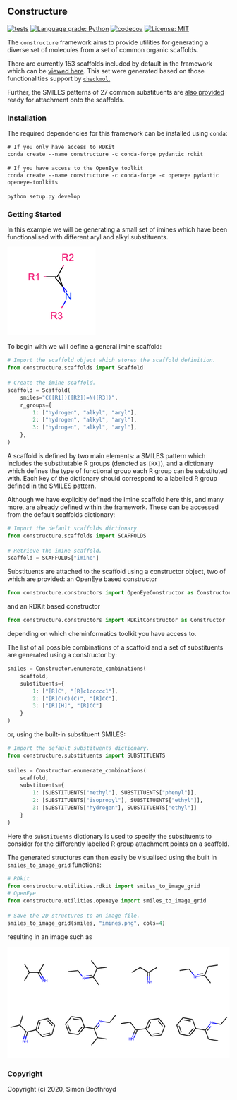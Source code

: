 ## Constructure

[![tests](https://github.com/SimonBoothroyd/constructure/workflows/CI/badge.svg?branch=main)](https://github.com/SimonBoothroyd/constructure/actions?query=workflow%3ACI)
[![Language grade: Python](https://img.shields.io/lgtm/grade/python/g/SimonBoothroyd/constructure.svg?logo=lgtm&logoWidth=18)](https://lgtm.com/projects/g/SimonBoothroyd/constructure/context:python)
[![codecov](https://codecov.io/gh/SimonBoothroyd/constructure/branch/main/graph/badge.svg?token=Aa8STE8WBZ)](https://codecov.io/gh/SimonBoothroyd/constructure)
[![License: MIT](https://img.shields.io/badge/License-MIT-yellow.svg)](https://opensource.org/licenses/MIT)

The ``constructure`` framework aims to provide utilities for generating a diverse set of molecules from a set of common 
organic scaffolds.

There are currently 153 scaffolds included by default in the framework which can be [viewed here](https://github.com/SimonBoothroyd/constructure/blob/main/docs/scaffolds.png). 
This set were generated based on those functionalities support by [``checkmol``.](https://homepage.univie.ac.at/norbert.haider/cheminf/fgtable.pdf) 

Further, the SMILES patterns of 27 common substituents are [also provided](https://github.com/SimonBoothroyd/constructure/blob/main/docs/substituents.png) 
ready for attachment onto the scaffolds. 

### Installation

The required dependencies for this framework can be installed using `conda`:

```
# If you only have access to RDKit
conda create --name constructure -c conda-forge pydantic rdkit

# If you have access to the OpenEye toolkit
conda create --name constructure -c conda-forge -c openeye pydantic openeye-toolkits

python setup.py develop
```

### Getting Started

In this example we will be generating a small set of imines which have been functionalised with different aryl and
alkyl substituents.

![An imine scaffold](docs/imine.png)

To begin with we will define a general imine scaffold:

```python
# Import the scaffold object which stores the scaffold definition.
from constructure.scaffolds import Scaffold

# Create the imine scaffold.
scaffold = Scaffold(
    smiles="C([R1])([R2])=N([R3])",
    r_groups={
        1: ["hydrogen", "alkyl", "aryl"],
        2: ["hydrogen", "alkyl", "aryl"],
        3: ["hydrogen", "alkyl", "aryl"],
    },
)
```

A scaffold is defined by two main elements: a SMILES pattern which includes the substitutable R groups (denoted as `[RX]`), 
and a dictionary which defines the type of functional group each R group can be substituted with. Each key of the dictionary should 
correspond to a labelled R group defined in the SMILES pattern.

Although we have explicitly defined the imine scaffold here this, and many more, are already defined within the 
framework. These can be accessed from the default scaffolds dictionary:

```python
# Import the default scaffolds dictionary
from constructure.scaffolds import SCAFFOLDS

# Retrieve the imine scaffold.
scaffold = SCAFFOLDS["imine"]
```

Substituents are attached to the scaffold using a constructor object, two of which are provided:
an OpenEye based constructor

```python
from constructure.constructors import OpenEyeConstructor as Constructor
```

and an RDKit based constructor

```python
from constructure.constructors import RDKitConstructor as Constructor
```

depending on which cheminformatics toolkit you have access to.

The list of all possible combinations of a scaffold and a set of substituents are generated using a constructor by:

```python
smiles = Constructor.enumerate_combinations(
    scaffold,
    substituents={
        1: ["[R]C", "[R]c1ccccc1"],
        2: ["[R]C(C)(C)", "[R]CC"],
        3: ["[R][H]", "[R]CC"]
    }
)
```

or, using the built-in substituent SMILES:

```python
# Import the default substituents dictionary.
from constructure.substituents import SUBSTITUENTS

smiles = Constructor.enumerate_combinations(
    scaffold,
    substituents={
        1: [SUBSTITUENTS["methyl"], SUBSTITUENTS["phenyl"]],
        2: [SUBSTITUENTS["isopropyl"], SUBSTITUENTS["ethyl"]],
        3: [SUBSTITUENTS["hydrogen"], SUBSTITUENTS["ethyl"]]
    }
)
```

Here the `substituents` dictionary is used to specify the substituents to consider for the differently labelled R group
attachment points on a scaffold.

The generated structures can then easily be visualised using the built in `smiles_to_image_grid` functions:

```python
# RDkit
from constructure.utilities.rdkit import smiles_to_image_grid
# OpenEye
from constructure.utilities.openeye import smiles_to_image_grid

# Save the 2D structures to an image file.
smiles_to_image_grid(smiles, "imines.png", cols=4)
```

resulting in an image such as

![The imines generated using constructure](docs/imines.png)

### Copyright

Copyright (c) 2020, Simon Boothroyd
